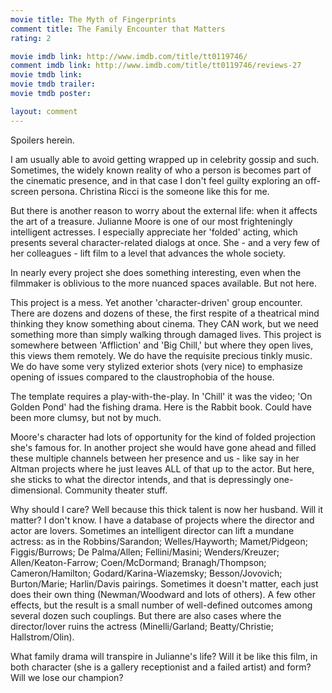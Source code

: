 ```yaml
---
movie title: The Myth of Fingerprints
comment title: The Family Encounter that Matters
rating: 2

movie imdb link: http://www.imdb.com/title/tt0119746/
comment imdb link: http://www.imdb.com/title/tt0119746/reviews-27
movie tmdb link: 
movie tmdb trailer: 
movie tmdb poster: 

layout: comment
---
```


Spoilers herein.

I am usually able to avoid getting wrapped up in celebrity gossip and such. Sometimes, the widely known reality of who a person is becomes part of the cinematic presence, and in that case I don't feel guilty exploring an off-screen persona. Christina Ricci is the someone like this for me.

But there is another reason to worry about the external life: when it affects the art of a treasure. Julianne Moore is one of our most frighteningly intelligent actresses. I especially appreciate her 'folded' acting, which presents several character-related dialogs at once. She - and a very few of her colleagues - lift film to a level that advances the whole society.

In nearly every project she does something interesting, even when the filmmaker is oblivious to the more nuanced spaces available. But not here.

This project is a mess. Yet another 'character-driven' group encounter. There are dozens and dozens of these, the first respite of a theatrical mind thinking they know something about cinema. They CAN work, but we need something more than simply walking through damaged lives. This project is somewhere between 'Affliction' and 'Big Chill,' but where they open lives, this views them remotely. We do have the requisite precious tinkly music. We do have some very stylized exterior shots (very nice) to emphasize opening of issues compared to the claustrophobia of the house.

The template requires a play-with-the-play. In 'Chill' it was the video; 'On Golden Pond' had the fishing drama. Here is the Rabbit book. Could have been more clumsy, but not by much.

Moore's character had lots of opportunity for the kind of folded projection she's famous for. In another project she would have gone ahead and filled these multiple channels between her presence and us - like say in her Altman projects where he just leaves ALL of that up to the actor. But here, she sticks to what the director intends, and that is depressingly one-dimensional. Community theater stuff.

Why should I care? Well because this thick talent is now her husband. Will it matter? I don't know. I have a database of projects where the director and actor are lovers. Sometimes an intelligent director can lift a mundane actress: as in the Robbins/Sarandon; Welles/Hayworth; Mamet/Pidgeon; Figgis/Burrows; De Palma/Allen; Fellini/Masini; Wenders/Kreuzer; Allen/Keaton-Farrow; Coen/McDormand; Branagh/Thompson; Cameron/Hamilton; Godard/Karina-Wiazemsky; Besson/Jovovich; Burton/Marie; Harlin/Davis pairings. Sometimes it doesn't matter, each just does their own thing (Newman/Woodward and lots of others). A few other effects, but the result is a small number of well-defined outcomes among several dozen such couplings. But there are also cases where the director/lover ruins the actress (Minelli/Garland; Beatty/Christie; Hallstrom/Olin).

What family drama will transpire in Julianne's life? Will it be like this film, in both character (she is a gallery receptionist and a failed artist) and form? Will we lose our champion?